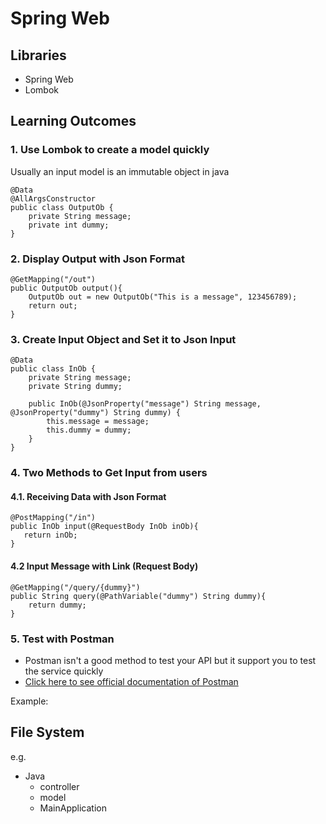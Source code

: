 # Spring Web
## Libraries
- Spring Web
- Lombok

## Learning Outcomes
### 1. Use Lombok to create a model quickly
Usually an input model is an immutable object in java
```
@Data
@AllArgsConstructor
public class OutputOb {
    private String message;
    private int dummy;
}

```
### 2. Display Output with Json Format
```
@GetMapping("/out")
public OutputOb output(){
    OutputOb out = new OutputOb("This is a message", 123456789);
    return out;
}
```

### 3. Create Input Object and Set it to Json Input
```
@Data
public class InOb {
    private String message;
    private String dummy;

    public InOb(@JsonProperty("message") String message, @JsonProperty("dummy") String dummy) {
        this.message = message;
        this.dummy = dummy;
    }
}
```
  
 ### 4. Two Methods to Get Input from users
 #### 4.1. Receiving Data with Json Format
 ```
@PostMapping("/in")
public InOb input(@RequestBody InOb inOb){
    return inOb;
}
 ```

#### 4.2 Input Message with Link (Request Body)
```
@GetMapping("/query/{dummy}")
public String query(@PathVariable("dummy") String dummy){
    return dummy;
}
```

### 5. Test with Postman
- Postman isn't a good method to test your API but it support you to test the service quickly
- [Click here to see official documentation of Postman](https://learning.postman.com/docs/getting-started/introduction/)

Example:


## File System
e.g. 
- Java
  - controller
  - model
  - MainApplication
 
